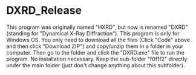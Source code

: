# DXRD_Release

This program was originally named "HXRD", but now is renamed "DXRD" (standing for "Dynamical X-Ray Diffraction"). This program is only for Windows OS. You only need to download all the files (Click "Code" above and then click "Download ZIP") and copy/unzip them in a folder in your computer. Then go to the folder and click the "DXRD.exe" file to run the program. No installation necessary. Keep the sub-folder "f0f1f2" directly under the main folder (just don't change anything about this subfolder).
